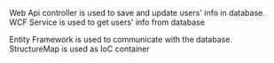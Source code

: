Web Api controller is used to save and update users' info in database.</br>
WCF Service is used to get users' info from database

Entity Framework is used to communicate with the database.</br>
StructureMap is used as IoC container
